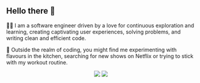 ## Hello there 👋

👨‍💻 I am a software engineer driven by a love for continuous exploration and learning, creating captivating user experiences, solving problems, and writing clean and efficient code.

🏡 Outside the realm of coding, you might find me experimenting with flavours in the kitchen, searching for new shows on Netflix or trying to stick with my workout routine.

<p align="center">
  <img src="https://github-readme-stats.xanderbarkhatov.vercel.app/api/top-langs/?username=xanderbarkhatov&langs_count=8&layout=compact&hide_title=true&hide_border=true&custom_title=Languages&bg_color=00000000&text_color=64748b&title_color=ec4899&cache_seconds=172800" />
  <img src="https://github-readme-stats.xanderbarkhatov.vercel.app/api?username=xanderbarkhatov&hide_rank=true&hide_title=true&count_private=true&show_icons=true&hide_border=true&bg_color=00000000&text_color=64748b&title_color=ec4899&icon_color=ec4899&cache_seconds=172800" />
</p>
